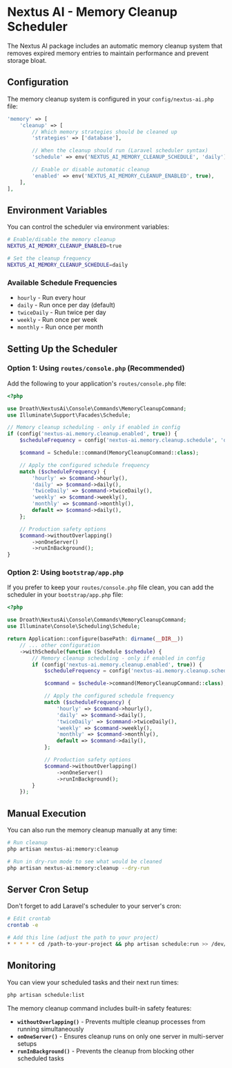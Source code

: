 # Nextus AI - Memory Cleanup Scheduler

The Nextus AI package includes an automatic memory cleanup system that removes expired memory entries to maintain performance and prevent storage bloat.

## Configuration

The memory cleanup system is configured in your `config/nextus-ai.php` file:

```php
'memory' => [
    'cleanup' => [
        // Which memory strategies should be cleaned up
        'strategies' => ['database'],

        // When the cleanup should run (Laravel scheduler syntax)
        'schedule' => env('NEXTUS_AI_MEMORY_CLEANUP_SCHEDULE', 'daily'),

        // Enable or disable automatic cleanup
        'enabled' => env('NEXTUS_AI_MEMORY_CLEANUP_ENABLED', true),
    ],
],
```

## Environment Variables

You can control the scheduler via environment variables:

```bash
# Enable/disable the memory cleanup
NEXTUS_AI_MEMORY_CLEANUP_ENABLED=true

# Set the cleanup frequency
NEXTUS_AI_MEMORY_CLEANUP_SCHEDULE=daily
```

### Available Schedule Frequencies

- `hourly` - Run every hour
- `daily` - Run once per day (default)
- `twiceDaily` - Run twice per day
- `weekly` - Run once per week
- `monthly` - Run once per month

## Setting Up the Scheduler

### Option 1: Using `routes/console.php` (Recommended)

Add the following to your application's `routes/console.php` file:

```php
<?php

use Droath\NextusAi\Console\Commands\MemoryCleanupCommand;
use Illuminate\Support\Facades\Schedule;

// Memory cleanup scheduling - only if enabled in config
if (config('nextus-ai.memory.cleanup.enabled', true)) {
    $scheduleFrequency = config('nextus-ai.memory.cleanup.schedule', 'daily');

    $command = Schedule::command(MemoryCleanupCommand::class);

    // Apply the configured schedule frequency
    match ($scheduleFrequency) {
        'hourly' => $command->hourly(),
        'daily' => $command->daily(),
        'twiceDaily' => $command->twiceDaily(),
        'weekly' => $command->weekly(),
        'monthly' => $command->monthly(),
        default => $command->daily(),
    };

    // Production safety options
    $command->withoutOverlapping()
        ->onOneServer()
        ->runInBackground();
}
```

### Option 2: Using `bootstrap/app.php`

If you prefer to keep your `routes/console.php` file clean, you can add the scheduler in your `bootstrap/app.php` file:

```php
<?php

use Droath\NextusAi\Console\Commands\MemoryCleanupCommand;
use Illuminate\Console\Scheduling\Schedule;

return Application::configure(basePath: dirname(__DIR__))
    // ... other configuration
    ->withSchedule(function (Schedule $schedule) {
        // Memory cleanup scheduling - only if enabled in config
        if (config('nextus-ai.memory.cleanup.enabled', true)) {
            $scheduleFrequency = config('nextus-ai.memory.cleanup.schedule', 'daily');

            $command = $schedule->command(MemoryCleanupCommand::class);

            // Apply the configured schedule frequency
            match ($scheduleFrequency) {
                'hourly' => $command->hourly(),
                'daily' => $command->daily(),
                'twiceDaily' => $command->twiceDaily(),
                'weekly' => $command->weekly(),
                'monthly' => $command->monthly(),
                default => $command->daily(),
            };

            // Production safety options
            $command->withoutOverlapping()
                ->onOneServer()
                ->runInBackground();
        }
    });
```

## Manual Execution

You can also run the memory cleanup manually at any time:

```bash
# Run cleanup
php artisan nextus-ai:memory:cleanup

# Run in dry-run mode to see what would be cleaned
php artisan nextus-ai:memory:cleanup --dry-run
```

## Server Cron Setup

Don't forget to add Laravel's scheduler to your server's cron:

```bash
# Edit crontab
crontab -e

# Add this line (adjust the path to your project)
* * * * * cd /path-to-your-project && php artisan schedule:run >> /dev/null 2>&1
```

## Monitoring

You can view your scheduled tasks and their next run times:

```bash
php artisan schedule:list
```

The memory cleanup command includes built-in safety features:
- **`withoutOverlapping()`** - Prevents multiple cleanup processes from running simultaneously
- **`onOneServer()`** - Ensures cleanup runs on only one server in multi-server setups
- **`runInBackground()`** - Prevents the cleanup from blocking other scheduled tasks
